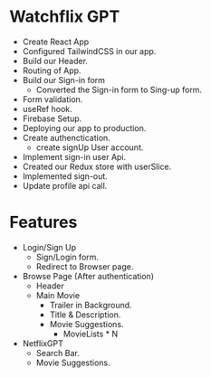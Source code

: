 # Watchflix GPT

- Create React App
- Configured TailwindCSS in our app.
- Build our Header.
- Routing of App.
- Build our Sign-in form
    - Converted the Sign-in form to Sing-up form.
- Form validation.
- useRef hook.
- Firebase Setup.
- Deploying our app to production.
- Create authenctication.
    - create signUp User account.
- Implement sign-in user Api.
- Created our Redux store with userSlice.
- Implemented sign-out.
- Update profile api call.


# Features
- Login/Sign Up
    - Sign/Login form.
    - Redirect to Browser page.
- Browse Page (After authentication)
    - Header
    - Main Movie
        - Trailer in Background.
        - Title & Description.
        - Movie Suggestions.
            - MovieLists * N
- NetflixGPT
    - Search Bar.
    - Movie Suggestions.